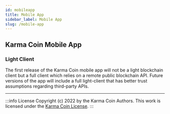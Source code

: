 ```yaml
---
id: mobileapp
title: Mobile App
sidebar_label: Mobile App
slug: /mobile-app
---
```


## Karma Coin Mobile App


### Light Client
The first release of the Karma Coin mobile app will not be a light blockchain client but a full client which relies on a remote public blockchain API. Future versions of the app will include a full light-client that has better trust assumptions regarding third-party APIs.

---
:::info License
Copyright (c) 2022 by the Karma Coin Authors. This work is licensed under the [Karma Coin License](/docs/license).
:::